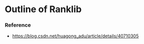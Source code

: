 # Outline of Ranklib

### Reference
+ https://blog.csdn.net/huagong_adu/article/details/40710305

### 